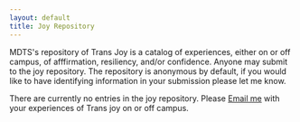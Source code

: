 ```yaml
---
layout: default
title: Joy Repository
---
```


MDTS's repository of Trans Joy is a catalog of experiences, either on or off campus, of afffirmation, resiliency, and/or confidence.
Anyone may submit to the joy repository.
The repository is anonymous by default, if you would like to have identifying information in your submission please let me know.



There are currently no entries in the joy repository. Please [Email me](https://forms.gle/qLEyrVUhX9rszC376) with your experiences of Trans joy on or off campus.
